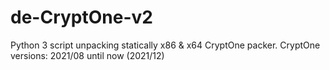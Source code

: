 # de-CryptOne-v2
Python 3 script unpacking statically x86 &amp; x64 CryptOne packer. CryptOne versions: 2021/08 until now (2021/12)
